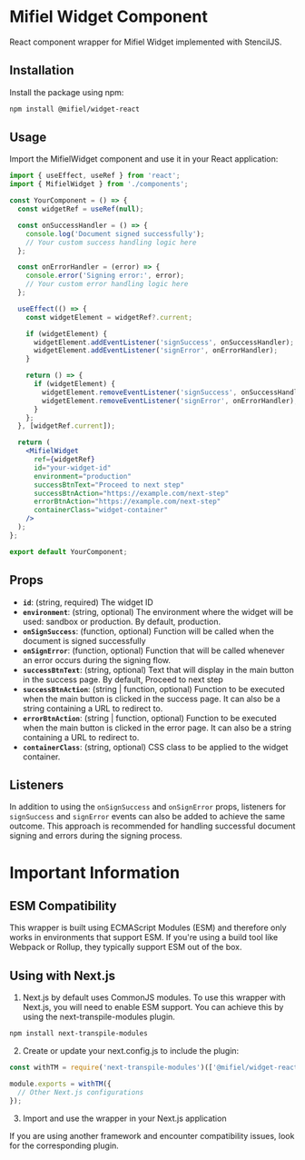 # Mifiel Widget Component

React component wrapper for Mifiel Widget implemented with StencilJS.

## Installation

Install the package using npm:

```bash
npm install @mifiel/widget-react
```

## Usage

Import the MifielWidget component and use it in your React application:

```jsx
import { useEffect, useRef } from 'react';
import { MifielWidget } from './components';

const YourComponent = () => {
  const widgetRef = useRef(null);

  const onSuccessHandler = () => {
    console.log('Document signed successfully');
    // Your custom success handling logic here
  };

  const onErrorHandler = (error) => {
    console.error('Signing error:', error);
    // Your custom error handling logic here
  };

  useEffect(() => {
    const widgetElement = widgetRef?.current;

    if (widgetElement) {
      widgetElement.addEventListener('signSuccess', onSuccessHandler);
      widgetElement.addEventListener('signError', onErrorHandler);
    }

    return () => {
      if (widgetElement) {
        widgetElement.removeEventListener('signSuccess', onSuccessHandler);
        widgetElement.removeEventListener('signError', onErrorHandler);
      }
    };
  }, [widgetRef.current]);

  return (
    <MifielWidget
      ref={widgetRef}
      id="your-widget-id"
      environment="production"
      successBtnText="Proceed to next step"
      successBtnAction="https://example.com/next-step"
      errorBtnAction="https://example.com/next-step"
      containerClass="widget-container"
    />
  );
};

export default YourComponent;

```

## Props

- **`id`**: (string, required) The widget ID
- **`environment`**: (string, optional) The environment where the widget will be used: sandbox or production. By default, production.
- **`onSignSuccess`**: (function, optional) Function will be called when the document is signed successfully
- **`onSignError`**: (function, optional) Function that will be called whenever an error occurs during the signing flow.
- **`successBtnText`**: (string, optional) Text that will display in the main button in the success page. By default, Proceed to next step
- **`successBtnAction`**: (string | function, optional) Function to be executed when the main button is clicked in the success page. It can also be a string containing a URL to redirect to.
- **`errorBtnAction`**: (string | function, optional) Function to be executed when the main button is clicked in the error page. It can also be a string containing a URL to redirect to.
- **`containerClass`**: (string, optional) CSS class to be applied to the widget container.

## Listeners

In addition to using the `onSignSuccess` and `onSignError` props, listeners for `signSuccess` and `signError` events can also be added to achieve the same outcome. This approach is recommended for handling successful document signing and errors during the signing process.

# Important Information

## ESM Compatibility

This wrapper is built using ECMAScript Modules (ESM) and therefore only works in environments that support ESM. If you're using a build tool like Webpack or Rollup, they typically support ESM out of the box.

## Using with Next.js

1. Next.js by default uses CommonJS modules. To use this wrapper with Next.js, you will need to enable ESM support. You can achieve this by using the next-transpile-modules plugin.

```bash
npm install next-transpile-modules
```

2. Create or update your next.config.js to include the plugin:

```javascript
const withTM = require('next-transpile-modules')(['@mifiel/widget-react']);

module.exports = withTM({
  // Other Next.js configurations
});
```

3. Import and use the wrapper in your Next.js application

If you are using another framework and encounter compatibility issues, look for the corresponding plugin.